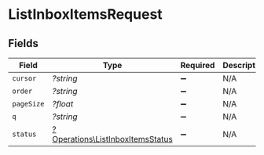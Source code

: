 # ListInboxItemsRequest


## Fields

| Field                                                                               | Type                                                                                | Required                                                                            | Description                                                                         |
| ----------------------------------------------------------------------------------- | ----------------------------------------------------------------------------------- | ----------------------------------------------------------------------------------- | ----------------------------------------------------------------------------------- |
| `cursor`                                                                            | *?string*                                                                           | :heavy_minus_sign:                                                                  | N/A                                                                                 |
| `order`                                                                             | *?string*                                                                           | :heavy_minus_sign:                                                                  | N/A                                                                                 |
| `pageSize`                                                                          | *?float*                                                                            | :heavy_minus_sign:                                                                  | N/A                                                                                 |
| `q`                                                                                 | *?string*                                                                           | :heavy_minus_sign:                                                                  | N/A                                                                                 |
| `status`                                                                            | [?Operations\ListInboxItemsStatus](../../Models/Operations/ListInboxItemsStatus.md) | :heavy_minus_sign:                                                                  | N/A                                                                                 |